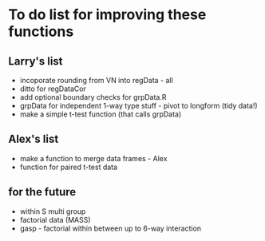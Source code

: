 # To do list for improving these functions

## Larry's list

* incoporate rounding from VN into regData - all
* ditto for regDataCor
* add optional boundary checks for grpData.R
* grpData for independent 1-way type stuff - pivot to longform (tidy data!) 
* make a simple t-test function (that  calls grpData)

## Alex's list 

* make a function to merge data frames - Alex
* function for paired t-test data

## for the future

* within S multi group
* factorial data (MASS)
* gasp - factorial within between up to 6-way interaction
